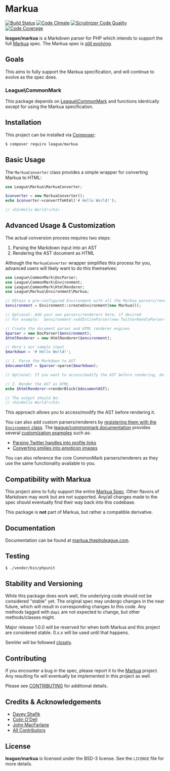 # Markua

[![Build Status](https://scrutinizer-ci.com/g/dshafik/markua/badges/build.png?b=master)](https://scrutinizer-ci.com/g/dshafik/markua/build-status/master)
[![Code Climate](https://codeclimate.com/github/dshafik/markua/badges/gpa.svg)](https://codeclimate.com/github/dshafik/markua)
[![Scrutinizer Code Quality](https://scrutinizer-ci.com/g/dshafik/markua/badges/quality-score.png?b=master)](https://scrutinizer-ci.com/g/dshafik/markua/?branch=master)
[![Code Coverage](https://scrutinizer-ci.com/g/dshafik/markua/badges/coverage.png?b=master)](https://scrutinizer-ci.com/g/dshafik/markua/?branch=master)

**league/markua** is a Markdown parser for PHP which intends to support the full [Markua] spec.  The Markua spec is [still evolving](https://leanpub.com/markua/read).

## Goals

This aims to fully support the Markua specification, and will continue to evolve as the spec does.

### League\CommonMark

This package depends on [League\CommonMark](http://commonmark.thephpleague.com) and functions identically
except for using the Markua specification.

## Installation

This project can be installed via [Composer]:

``` bash
$ composer require league/markua
```

## Basic Usage

The `MarkuaConverter` class provides a simple wrapper for converting Markua to HTML:

```php
use League\Markua\MarkuaConverter;

$converter = new MarkuaConverter();
echo $converter->convertToHtml('# Hello World!');

// <h1>Hello World!</h1>
```

## Advanced Usage & Customization

The actual conversion process requires two steps:

 1. Parsing the Markdown input into an AST
 2. Rendering the AST document as HTML

Although the `MarkuaConverter` wrapper simplifies this process for you, advanced users will likely want to do this themselves:

```php
use League\CommonMark\DocParser;
use League\CommonMark\Environment;
use League\CommonMark\HtmlRenderer;
use League\Markua\Environment\Markua;

// Obtain a pre-configured Environment with all the Markua parsers/renderers ready-to-go
$environment = Environment::createEnvironment(new Markua());

// Optional: Add your own parsers/renderers here, if desired
// For example:  $environment->addInlineParser(new TwitterHandleParser());

// Create the document parser and HTML renderer engines
$parser = new DocParser($environment);
$htmlRenderer = new HtmlRenderer($environment);

// Here's our sample input
$markdown = '# Hello World!';

// 1. Parse the Markdown to AST
$documentAST = $parser->parse($markdown);

// Optional: If you want to access/modify the AST before rendering, do it here

// 2. Render the AST as HTML
echo $htmlRenderer->renderBlock($documentAST);

// The output should be:
// <h1>Hello World!</h1>
```

This approach allows you to access/modify the AST before rendering it.

You can also add custom parsers/renderers by [registering them with the `Environment` class](http://commonmark.thephpleague.com/customization/environment/).
The [league/commonmark documentation][commonmark-docs] provides several [customization examples][docs-examples] such as:

- [Parsing Twitter handles into profile links][docs-example-twitter]
- [Converting smilies into emoticon images][docs-example-smilies]

You can also reference the core CommonMark parsers/renderers as they use the same functionality available to you.

## Compatibility with Markua ##

This project aims to fully support the entire [Markua Spec]. Other flavors of Markdown may work but are not supported.  Any/all changes made to the spec should eventually find their way back into this codebase.

This package is **not** part of Markua, but rather a compatible derivative.

## Documentation

Documentation can be found at [markua.thephpleague.com][docs].

## Testing

``` bash
$ ./vendor/bin/phpunit
```

## Stability and Versioning

While this package does work well, the underlying code should not be considered "stable" yet.  The original spec may undergo changes in the near future, which will result in corresponding changes to this code.  Any methods tagged with `@api` are not expected to change, but other methods/classes might.

Major release 1.0.0 will be reserved for when both Markua and this project are considered stable. 0.x.x will be used until that happens.

SemVer will be followed [closely](http://semver.org/).

## Contributing

If you encounter a bug in the spec, please report it to the [Markua] project.  Any resulting fix will eventually be implemented in this project as well.

Please see [CONTRIBUTING](https://github.com/thephpleague/commonmark/blob/master/CONTRIBUTING.md) for additional details.

## Credits & Acknowledgements

- [Davey Shafik][@dshafik]
- [Colin O'Dell][@colinodell]
- [John MacFarlane][@jgm]
- [All Contributors]

## License ##

**league/markua** is licensed under the BSD-3 license.  See the `LICENSE` file for more details.

[Markua]: http://markua.org/
[Markua spec]: https://leanpub.com/markua/read
[John MacFarlane]: http://johnmacfarlane.net
[commonmark-docs]: http://commonmark.thephpleague.com/
[docs]: http://markua.thephpleague.com/
[docs-examples]: http://commonmark.thephpleague.com/customization/overview/#examples
[docs-example-twitter]: http://commonmark.thephpleague.com/customization/inline-parsing#example-1---twitter-handles
[docs-example-smilies]: http://commonmark.thephpleague.com/customization/inline-parsing#example-2---emoticons
[All Contributors]: https://github.com/thephpleague/markua/contributors
[@colinodell]: https://github.com/colinodell
[@jgm]: https://github.com/jgm
[jgm/stmd]: https://github.com/jgm/stmd
[Composer]: https://getcomposer.org/
[Davey Shafik]: http://twitter.com/dshafik
[@dshafik]: https://github.com/dshafik
